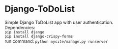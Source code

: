 # Django-ToDoList
Simple Django ToDoList app with user authentication.  
Dependencies:  
`pip install django`  
`pip install django-crispy-forms`  
run command: `python mysite/manage.py runserver`